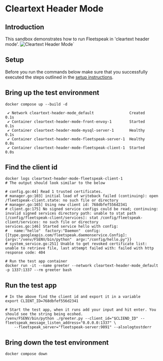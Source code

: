 # Cleartext Header Mode

## Introduction
This sandbox demonstrates how to run Fleetspeak in 'cleartext header mode'.
![Cleartext Header Mode](../sandboxes/diagrams/cleartextHeaderMode_355.png "Cleartext Header Mode")`

## Setup
Before you run the commands below make sure that you successfully executed the steps outlined in the [setup instructions](../../sandboxes.md#setup-instructions).

## Bring up the test environment
```
docker compose up --build -d

 ✔ Network cleartext-header-mode_default                Created                                                                                                      0.1s 
 ✔ Container cleartext-header-mode-front-envoy-1        Started                                                                                                      0.1s 
 ✔ Container cleartext-header-mode-mysql-server-1       Healthy                                                                                                      0.1s 
 ✔ Container cleartext-header-mode-fleetspeak-server-1  Healthy                                                                                                      0.0s 
 ✔ Container cleartext-header-mode-fleetspeak-client-1  Started                                                                                                      0.0s 
```

## Find the client id
```
docker logs cleartext-header-mode-fleetspeak-client-1
# The output should look similar to the below

# config.go:44] Read 1 trusted certificates.
# manager.go:103] initial load of writeback failed (continuing): open /fleetspeak-client.state: no such file or directory
# manager.go:165] Using new client id: 768dbfef556d2341
# client.go:175] No signed service configs could be read; continuing: invalid signed services directory path: unable to stat path [/config/fleetspeak-client/services]: stat /config/fleetspeak-client/services: no such file or directory
services.go:146] Started service hello with config:
#   name:"hello"  factory:"Daemon"  config:{[type.googleapis.com/fleetspeak.daemonservice.Config]:{argv:"/venv/FSENV/bin/python"  argv:"/config/hello.py"}}
# system_service.go:251] Unable to get revoked certificate list: unable to retrieve file, last attempt failed with: failed with http response code: 404

# Run the test app container
docker run -it --name greeter --network cleartext-header-mode_default -p 1337:1337 --rm greeter bash
```

## Run the test app
```
# In the above find the client id and export it in a variable
export CLIENT_ID=768dbfef556d2341

# Start the test app, when it runs add your input and hit enter. You should see the string being ecohed.
/venv/FSENV/bin/python ./greeter.py --client_id="$CLIEND_ID" --fleetspeak_message_listen_address="0.0.0.0:1337" \
    --fleetspeak_server="fleetspeak-server:9091" --alsologtostderr
```

## Bring down the test environment
```
docker compose down
```
